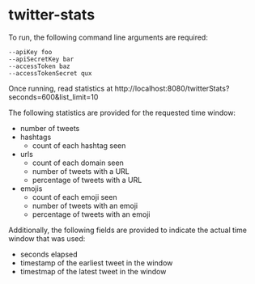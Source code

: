 # twitter-stats

To run, the following command line arguments are required:
```
--apiKey foo
--apiSecretKey bar
--accessToken baz
--accessTokenSecret qux
```

Once running, read statistics at http://localhost:8080/twitterStats?seconds=600&list_limit=10

The following statistics are provided for the requested time window:

* number of tweets 
* hashtags
  * count of each hashtag seen
* urls
  * count of each domain seen
  * number of tweets with a URL
  * percentage of  tweets with a URL
* emojis
  * count of each emoji seen
  * number of tweets with an emoji
  * percentage of tweets with an emoji

Additionally, the following fields are provided to indicate the actual time window that was used:
* seconds elapsed
* timestamp of the earliest tweet in the window
* timestmap of the latest tweet in the window
